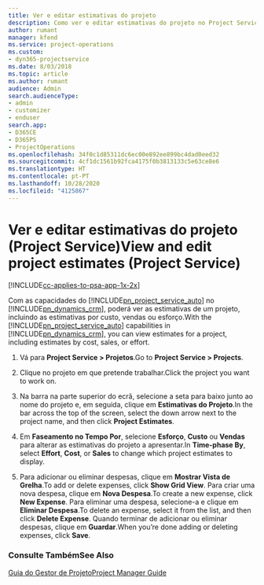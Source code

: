 ```yaml
---
title: Ver e editar estimativas do projeto
description: Como ver e editar estimativas do projeto no Project Service
author: rumant
manager: kfend
ms.service: project-operations
ms.custom:
- dyn365-projectservice
ms.date: 8/03/2018
ms.topic: article
ms.author: rumant
audience: Admin
search.audienceType:
- admin
- customizer
- enduser
search.app:
- D365CE
- D365PS
- ProjectOperations
ms.openlocfilehash: 34f0c1d85311dc6ec00e892ee899bc4dad0eed32
ms.sourcegitcommit: 4cf1dc1561b92fca4175f0b3813133c5e63ce8e6
ms.translationtype: HT
ms.contentlocale: pt-PT
ms.lasthandoff: 10/28/2020
ms.locfileid: "4125867"
---
```

# <a name="view-and-edit-project-estimates-project-service"></a><span data-ttu-id="b3da2-103">Ver e editar estimativas do projeto (Project Service)</span><span class="sxs-lookup"><span data-stu-id="b3da2-103">View and edit project estimates (Project Service)</span></span>

[!INCLUDE[cc-applies-to-psa-app-1x-2x](../includes/cc-applies-to-psa-app-1x-2x.md)]

<span data-ttu-id="b3da2-104">Com as capacidades do [!INCLUDE[pn_project_service_auto](../includes/pn-project-service-auto.md)] no [!INCLUDE[pn_dynamics_crm](../includes/pn-dynamics-crm.md)], poderá ver as estimativas de um projeto, incluindo as estimativas por custo, vendas ou esforço.</span><span class="sxs-lookup"><span data-stu-id="b3da2-104">With the [!INCLUDE[pn_project_service_auto](../includes/pn-project-service-auto.md)] capabilities in [!INCLUDE[pn_dynamics_crm](../includes/pn-dynamics-crm.md)], you can view estimates for a project, including estimates by cost, sales, or effort.</span></span>  
  
1.  <span data-ttu-id="b3da2-105">Vá para **Project Service > Projetos**.</span><span class="sxs-lookup"><span data-stu-id="b3da2-105">Go to **Project Service > Projects**.</span></span>  
  
2.  <span data-ttu-id="b3da2-106">Clique no projeto em que pretende trabalhar.</span><span class="sxs-lookup"><span data-stu-id="b3da2-106">Click the project you want to work on.</span></span>  
  
3.  <span data-ttu-id="b3da2-107">Na barra na parte superior do ecrã, selecione a seta para baixo junto ao nome do projeto e, em seguida, clique em **Estimativas do Projeto**.</span><span class="sxs-lookup"><span data-stu-id="b3da2-107">In the bar across the top of the screen, select the down arrow next to the project name, and then click **Project Estimates**.</span></span>  
  
4.  <span data-ttu-id="b3da2-108">Em **Faseamento no Tempo Por**, selecione **Esforço**, **Custo** ou **Vendas** para alterar as estimativas do projeto a apresentar.</span><span class="sxs-lookup"><span data-stu-id="b3da2-108">In **Time-phase By**, select **Effort**, **Cost**, or **Sales** to change which project estimates to display.</span></span>  
  
5.  <span data-ttu-id="b3da2-109">Para adicionar ou eliminar despesas, clique em **Mostrar Vista de Grelha**.</span><span class="sxs-lookup"><span data-stu-id="b3da2-109">To add or delete expenses, click **Show Grid View**.</span></span> <span data-ttu-id="b3da2-110">Para criar uma nova despesa, clique em **Nova Despesa**.</span><span class="sxs-lookup"><span data-stu-id="b3da2-110">To create a new expense, click **New Expense**.</span></span> <span data-ttu-id="b3da2-111">Para eliminar uma despesa, selecione-a e clique em **Eliminar Despesa**.</span><span class="sxs-lookup"><span data-stu-id="b3da2-111">To delete an expense, select it from the list, and then click **Delete Expense**.</span></span> <span data-ttu-id="b3da2-112">Quando terminar de adicionar ou eliminar despesas, clique em **Guardar**.</span><span class="sxs-lookup"><span data-stu-id="b3da2-112">When you’re done adding or deleting expenses, click **Save**.</span></span>  
  
### <a name="see-also"></a><span data-ttu-id="b3da2-113">Consulte Também</span><span class="sxs-lookup"><span data-stu-id="b3da2-113">See Also</span></span>  
 [<span data-ttu-id="b3da2-114">Guia do Gestor de Projeto</span><span class="sxs-lookup"><span data-stu-id="b3da2-114">Project Manager Guide</span></span>](../psa/project-manager-guide.md)
